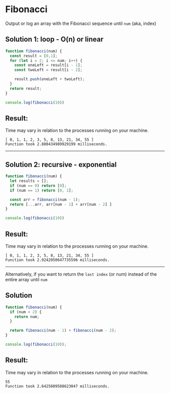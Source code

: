 # Fibonacci

Output or log an array with the Fibonacci sequence until `num` (aka, index)

## Solution 1: loop - O(n) or linear

```JavaScript
function fibonacci(num) {
  const result = [0,1];
  for (let i = 2; i <= num; i++) {
    const oneLeft = result[i - 1];
    const twoLeft = result[i - 2];

    result.push(oneLeft + twoLeft);
  }
  return result;
}

console.log(fibonacci(10))
```

## Result:

Time may vary in relation to the processes running on your machine.

```
[ 0, 1, 1, 2, 3, 5, 8, 13, 21, 34, 55 ]
Function took 2.880434989929199 milliseconds.
```

---

## Solution 2: recursive - exponential

```JavaScript
function fibonacci(num) {
  let results = [];
  if (num == 0) return [0];
  if (num == 1) return [0, 1];

  const arr = fibonacci(num - 1);
  return [...arr, arr[num - 1] + arr[num - 2] ]
}

console.log(fibonacci(10))
```

## Result:

Time may vary in relation to the processes running on your machine.

```
[ 0, 1, 1, 2, 3, 5, 8, 13, 21, 34, 55 ]
Function took 2.9242050647735596 milliseconds.
```

---

Alternatively, if you want to return the `last index` (or num) instead of the entire array until `num`

## Solution

```javascript
function fibonacci(num) {
  if (num < 2) {
    return num;
  }

  return fibonacci(num - 1) + fibonacci(num - 2);
}

console.log(fibonacci(10));
```

## Result:

Time may vary in relation to the processes running on your machine.

```
55
Function took 2.6425609588623047 milliseconds.
```
